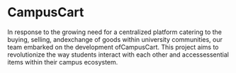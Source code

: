 # CampusCart
In response to the growing need for a centralized platform catering to the buying, selling, andexchange of goods within university communities, our team embarked on the development ofCampusCart. This project aims to revolutionize the way students interact with each other and accessessential items within their campus ecosystem.
